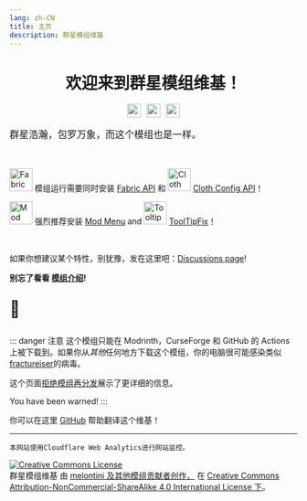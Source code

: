 ```yaml
---
lang: zh-CN
title: 主页
description: 群星模组维基
---
```


<div style="justify-content: center;text-align: center;">

# 欢迎来到群星模组维基！

<a href="https://www.curseforge.com/minecraft/mc-mods/andromeda"><img style="margin-right: 5px;" src="https://cf.way2muchnoise.eu/short_639198_downloads.svg" alt="" height="24" /></a><a href="https://donate.melontini.me/"><img style="margin-right: 5px; margin-left: 5px;" src="https://img.shields.io/badge/support-me-a500ff" alt="" height="24" /></a><a href="https://modrinth.com/mod/andromeda"><img style="margin-left: 5px;" src="https://img.shields.io/modrinth/dt/TseYlb0f" alt="" height="24" /></a>
</div>

<p style="font-size: 120%">群星浩瀚，包罗万象，而这个模组也是一样。</p>

<br/>

 <img alt="Fabric API icon" src="https://cdn.modrinth.com/data/P7dR8mSH/icon.png" width="40" height="40"> 模组运行需要同时安装 [Fabric API](https://modrinth.com/mod/fabric-api) 和 <img alt="Cloth Config icon" src="https://cdn.modrinth.com/data/9s6osm5g/icon.png" width="40" height="40"> [Cloth Config API](https://modrinth.com/mod/cloth-config)！

<img alt="Mod Menu icon" src="https://cdn.modrinth.com/data/mOgUt4GM/icon.png" width="40" height="40"> 强烈推荐安装 [Mod Menu](https://modrinth.com/mod/modmenu) and <img alt="TooltipFix icon" src="https://cdn.modrinth.com/data/2RKFTmiB/e2ebd2a3e0b5f30ed8d1084b79c568895a12f656.png" width="40" height="40"> [ToolTipFix](https://modrinth.com/mod/modmenu)！

<br/>

如果你想建议某个特性，别犹豫，发在这里吧：[Discussions page](https://github.com/melontini/andromeda/discussions/categories/ideas)!

**别忘了看看 [模组介绍](/zh-cn/showcases/)!** 

<p style="font-size: 200%">💜</p>

::: danger 注意
这个模组只能在 Modrinth，CurseForge 和 GitHub 的 Actions 上被下载到。如果你从*其他*任何地方下载这个模组，你的电脑很可能感染类似 [fractureiser](https://github.com/fractureiser-investigation/fractureiser)的病毒。

这个页面[拒绝模组再分发](https://stopmodreposts.org/)展示了更详细的信息。

You have been warned!
:::

你可以在这里 [GitHub](https://github.com/melontini/andromeda-wiki) 帮助翻译这个维基！

***

`本网站使用Cloudflare Web Analytics进行网站监控。`

<a rel="license" href="http://creativecommons.org/licenses/by-nc-sa/4.0/"><img alt="Creative Commons License" style="border-width:0" src="https://i.creativecommons.org/l/by-nc-sa/4.0/88x31.png" /></a><br /><span xmlns:dct="http://purl.org/dc/terms/" href="http://purl.org/dc/dcmitype/Text" property="dct:title" rel="dct:type">群星模组维基</span> 由 <a xmlns:cc="http://creativecommons.org/ns#" href="https://github.com/melontini/andromeda-wiki" property="cc:attributionName" rel="cc:attributionURL">melontini 及其他模组贡献者创作，</a> 在 <a rel="license" href="http://creativecommons.org/licenses/by-nc-sa/4.0/">Creative Commons Attribution-NonCommercial-ShareAlike 4.0 International License 下</a>。

